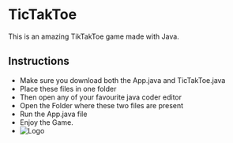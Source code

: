 # TicTakToe
This is an amazing TikTakToe game made with Java.
## Instructions
- Make sure you download both the App.java and TicTakToe.java
- Place these files in one folder
- Then open any of your favourite java coder editor
- Open the Folder where these two files are present
- Run the App.java file
- Enjoy the Game.
- ![Logo](https://img.freepik.com/premium-vector/tic-tac-toe-dice-neon-flat-icon-vector-design-xo-letter-logo-concept-game-fun-play_915501-37.jpg)
